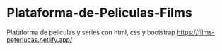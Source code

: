 # Plataforma-de-Peliculas-Films
Plataforma de peliculas y series con html, css y bootstrap
https://films-peterlucas.netlify.app/
